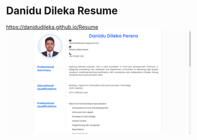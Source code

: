 # Danidu Dileka Resume
<a href='https://danidudileka.github.io/Resume/'>https://danidudileka.github.io/Resume</a>
<img src='resume.png' alt='resume image'>
